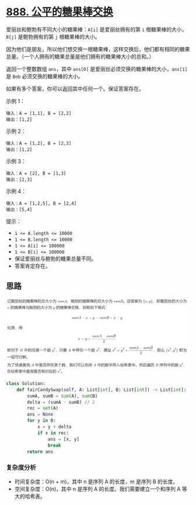 # [888. 公平的糖果棒交换](https://leetcode-cn.com/problems/fair-candy-swap/)

爱丽丝和鲍勃有不同大小的糖果棒：`A[i]` 是爱丽丝拥有的第 `i` 根糖果棒的大小，`B[j]` 是鲍勃拥有的第 `j` 根糖果棒的大小。

因为他们是朋友，所以他们想交换一根糖果棒，这样交换后，他们都有相同的糖果总量。（一个人拥有的糖果总量是他们拥有的糖果棒大小的总和。）

返回一个整数数组 `ans`，其中 `ans[0]` 是爱丽丝必须交换的糖果棒的大小，`ans[1]` 是 `Bob` 必须交换的糖果棒的大小。

如果有多个答案，你可以返回其中任何一个。保证答案存在。

 示例 1：

```
输入：A = [1,1], B = [2,2]
输出：[1,2]
```

示例 2：

```
输入：A = [1,2], B = [2,3]
输出：[1,2]
```

示例 3：

```
输入：A = [2], B = [1,3]
输出：[2,3]
```

示例 4：

```
输入：A = [1,2,5], B = [2,4]
输出：[5,4]
```


提示：

- `1 <= A.length <= 10000`
- `1 <= B.length <= 10000`
- `1 <= A[i] <= 100000`
- `1 <= B[i] <= 100000`
- 保证爱丽丝与鲍勃的糖果总量不同。
- 答案肯定存在。

## 思路

![image-20210202003618311](../img/image-20210202003618311.png)

```python
class Solution:
    def fairCandySwap(self, A: List[int], B: List[int]) -> List[int]:
        sumA, sumB = sum(A), sum(B)
        delta = (sumA - sumB) // 2
        rec = set(A)
        ans = None
        for y in B:
            x = y + delta
            if x in rec:
                ans = [x, y]
                break
        return ans
```

### 复杂度分析

- 时间复杂度：O(n + m)，其中 n 是序列 A 的长度，m 是序列 B 的长度。
- 空间复杂度：O(n)，其中 n 是序列 A 的长度。我们需要建立一个和序列 A 等大的哈希表。

